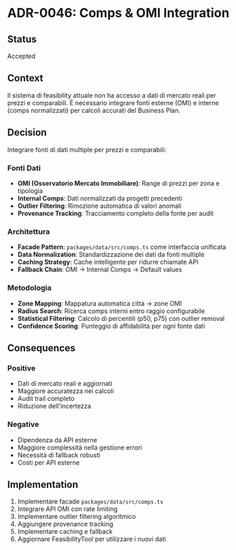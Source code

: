 # ADR-0046: Comps & OMI Integration

## Status

Accepted

## Context

Il sistema di feasibility attuale non ha accesso a dati di mercato reali per prezzi e comparabili. È necessario integrare fonti esterne (OMI) e interne (comps normalizzati) per calcoli accurati del Business Plan.

## Decision

Integrare fonti di dati multiple per prezzi e comparabili:

### Fonti Dati

- **OMI (Osservatorio Mercato Immobiliare)**: Range di prezzi per zona e tipologia
- **Internal Comps**: Dati normalizzati da progetti precedenti
- **Outlier Filtering**: Rimozione automatica di valori anomali
- **Provenance Tracking**: Tracciamento completo della fonte per audit

### Architettura

- **Facade Pattern**: `packages/data/src/comps.ts` come interfaccia unificata
- **Data Normalization**: Standardizzazione dei dati da fonti multiple
- **Caching Strategy**: Cache intelligente per ridurre chiamate API
- **Fallback Chain**: OMI → Internal Comps → Default values

### Metodologia

- **Zone Mapping**: Mappatura automatica città → zone OMI
- **Radius Search**: Ricerca comps interni entro raggio configurabile
- **Statistical Filtering**: Calcolo di percentili (p50, p75) con outlier removal
- **Confidence Scoring**: Punteggio di affidabilità per ogni fonte dati

## Consequences

### Positive

- Dati di mercato reali e aggiornati
- Maggiore accuratezza nei calcoli
- Audit trail completo
- Riduzione dell'incertezza

### Negative

- Dipendenza da API esterne
- Maggiore complessità nella gestione errori
- Necessità di fallback robusti
- Costi per API esterne

## Implementation

1. Implementare facade `packages/data/src/comps.ts`
2. Integrare API OMI con rate limiting
3. Implementare outlier filtering algoritmico
4. Aggiungere provenance tracking
5. Implementare caching e fallback
6. Aggiornare FeasibilityTool per utilizzare i nuovi dati
